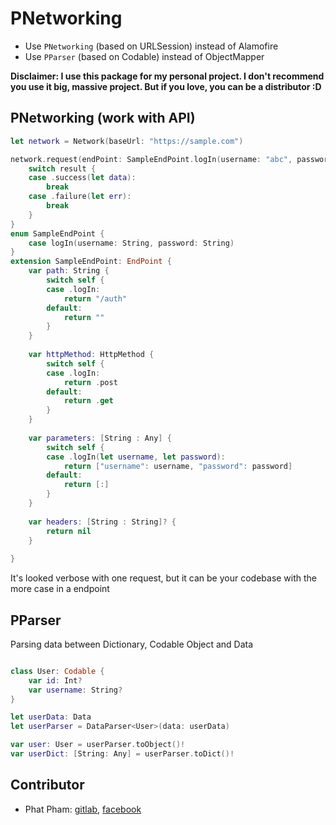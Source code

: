 # PNetworking

- Use `PNetworking` (based on URLSession) instead of Alamofire 
- Use `PParser` (based on Codable) instead of ObjectMapper

**Disclaimer: I use this package for my personal project. I don't recommend you use it big, massive project. But if you love, you can be a distributor :D**

## PNetworking (work with API)
```swift
let network = Network(baseUrl: "https://sample.com")

network.request(endPoint: SampleEndPoint.logIn(username: "abc", password: "123")) { [weak self] result in
    switch result {
    case .success(let data):
        break
    case .failure(let err):
        break
    }
}
enum SampleEndPoint {
    case logIn(username: String, password: String)
}
extension SampleEndPoint: EndPoint {
    var path: String {
        switch self {
        case .logIn:
            return "/auth"
        default:
            return ""
        }
    }
    
    var httpMethod: HttpMethod {
        switch self {
        case .logIn:
            return .post
        default:
            return .get
        }
    }
    
    var parameters: [String : Any] {
        switch self {
        case .logIn(let username, let password):
            return ["username": username, "password": password]
        default:
            return [:]
        }
    }
    
    var headers: [String : String]? {
        return nil
    }
    
}
```
It's looked verbose with one request, but it can be your codebase with the more case in a endpoint

## PParser
Parsing data between Dictionary, Codable Object and Data

```swift

class User: Codable {
    var id: Int?
    var username: String?
}

let userData: Data
let userParser = DataParser<User>(data: userData)

var user: User = userParser.toObject()!
var userDict: [String: Any] = userParser.toDict()!
```

## Contributor
- Phat Pham: [gitlab](https://gitlab.com/phthphat), [facebook](https://www.facebook.com/phthphat)
